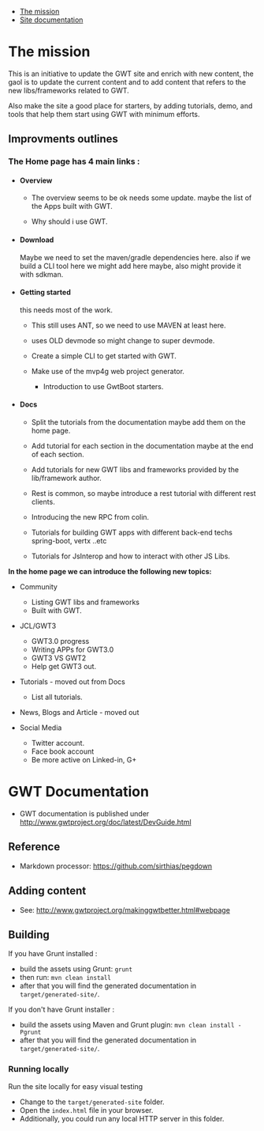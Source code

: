 * [The mission](#The-mission)
* [Site documentation](#GWT-Documentation)


# The mission

This is an initiative to update the GWT site and enrich with new content, the gaol is to update the current content and to add content that refers to the new libs/frameworks related to GWT.

Also make the site a good place for starters, by adding tutorials, demo, and tools that help them start using GWT with minimum efforts. 

## Improvments outlines

### The Home page has 4 main links :

- #### Overview

	- The overview seems to be ok needs some update. maybe the list of the Apps built with GWT.

  - Why should i use GWT.

  
- #### Download

	Maybe we need to set the maven/gradle dependencies here.
  also if we build a CLI tool here we might add here maybe, also might provide it with sdkman.

- #### Getting started
	this needs most of the work.

	- This still uses ANT, so we need to use MAVEN at least here.

  - uses OLD devmode so might change to super devmode.

  - Create a simple CLI to get started with GWT.

  - Make use of the mvp4g web project generator.

	- Introduction to use GwtBoot starters.

- #### Docs

	- Split the tutorials from the documentation maybe add them on the home page.

  - Add tutorial for each section in the documentation maybe at the end of each section.

  - Add tutorials for new GWT libs and frameworks provided by the lib/framework author.

  - Rest is common, so maybe introduce a rest tutorial with different rest clients.

  - Introducing the new RPC from colin.

  - Tutorials for building GWT apps with different back-end techs spring-boot, vertx ..etc

  - Tutorials for JsInterop and how to interact with other JS Libs.


**In the home page we can introduce the following new topics:**

- Community

  - Listing GWT libs and frameworks
  - Built with GWT.


- JCL/GWT3
  - GWT3.0 progress
  - Writing APPs for GWT3.0
  - GWT3 VS GWT2
  - Help get GWT3 out.


- Tutorials - moved out from Docs

  - List all tutorials.


- News, Blogs and Article - moved out


- Social Media
  - Twitter account.
  - Face book account
  - Be more active on Linked-in, G+


# GWT Documentation

* GWT documentation is published under http://www.gwtproject.org/doc/latest/DevGuide.html

## Reference

* Markdown processor: https://github.com/sirthias/pegdown

## Adding content

* See: http://www.gwtproject.org/makinggwtbetter.html#webpage

## Building

If you have Grunt installed :
* build the assets using Grunt: `grunt`
* then run: `mvn clean install`
* after that you will find the generated documentation in `target/generated-site/`.

If you don't have Grunt installer :
* build the assets using Maven and Grunt plugin: `mvn clean install -Pgrunt`
* after that you will find the generated documentation in `target/generated-site/`.

### Running locally
Run the site locally for easy visual testing

* Change to the `target/generated-site` folder.
* Open the `index.html` file in your browser.
* Additionally, you could run any local HTTP server in this folder.

